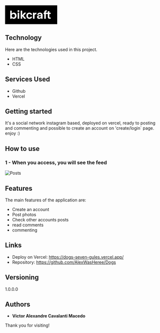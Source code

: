 ![Logo of the project](https://github.com/AlexWasHeree/Bikcraft/blob/main/utils/readme/logo.png)

## Technology

Here are the technologies used in this project.

- HTML
- CSS

## Services Used

- Github
- Vercel

## Getting started

It's a social network instagram based, deployed on vercel, ready to posting and commenting and possible to create an account on 'create/login` page. enjoy :)

## How to use

### 1 - When you access, you will see the feed 

![Posts]()

## Features

The main features of the application are:

- Create an account
- Post photos 
- Check other accounts posts
- read comments
- commenting

## Links

- Deploy on Vercel: https://dogs-seven-gules.vercel.app/
- Repository: https://github.com/AlexWasHeree/Dogs

## Versioning

1.0.0.0

## Authors

- **Victor Alexandre Cavalanti Macedo**

Thank you for visiting!
